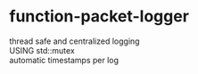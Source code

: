 # function-packet-logger 



thread safe and centralized logging  
USING std::mutex   
automatic timestamps per log  



